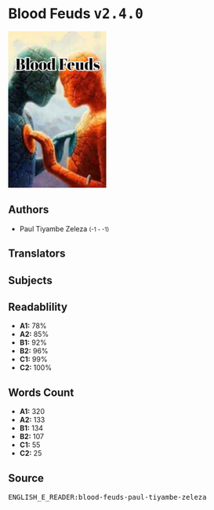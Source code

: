 # Blood Feuds <kbd>v2.4.0</kbd>

![](./cover.medium.jpg "")

## Authors


 - Paul Tiyambe Zeleza <small>(-1 - -1)</small>

## Translators



## Subjects



## Readablility


 - **A1:** 78%
 - **A2:** 85%
 - **B1:** 92%
 - **B2:** 96%
 - **C1:** 99%
 - **C2:** 100%

## Words Count


 - **A1:** 320
 - **A2:** 133
 - **B1:** 134
 - **B2:** 107
 - **C1:** 55
 - **C2:** 25

## Source


<kbd>ENGLISH_E_READER:blood-feuds-paul-tiyambe-zeleza</kbd>
